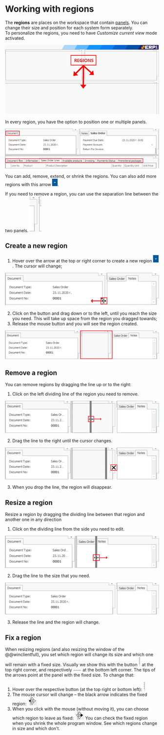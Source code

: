 # Working with regions

The <b>regions</b> are places on the workspace that contain [panels](https://docs.erp.net/winclient/introduction/workspace-customization/working-with-panels.html). You can change their size and position for each system form separately. <br>
To personalize the regions, you need to have *Customize current view* mode activated.

![Regions](pictures/regions.png) 

In every region, you have the option to position one or multiple panels.

![Multiple pannels](pictures/multiple-pannels.png)

You can add, remove, extend, or shrink the regions. You can also add more regions with this arrow ![Arrow](pictures/arrow.png).

If you need to remove a region, you can use the separation line between the two panels. ![Separation line](pictures/separation-line.png) 

## Create a new region

1. Hover over the arrow at the top or right corner to create a new region ![Arrow](pictures/arrow.png). The cursor will change;

![Create a new region](pictures/create-new-region.png) 

2. Click on the button and drag down or to the left, until you reach the size you need. This will take up space from the region you dragged towards; 
3. Release the mouse button and you will see the region created.

![Created region](pictures/created-region.png)

## Remove a region

You can remove regions by dragging the line up or to the right: 

1. Click on the left dividing line of the region you need to remove.

![Remove a region](pictures/remove-region.png)

2. Drag the line to the right until the cursor changes.

![Cursor change](pictures/cursor-change.png)

3. When you drop the line, the region will disappear. 

## Resize a region

Resize a region by dragging the dividing line between that region and another one in any direction

1. Click on the dividing line from the side you need to edit.

![Resize Regions](pictures/resize-regions.png)

2. Drag the line to the size that you need.

![Resized Region](pictures/resized-region.png)

3. Release the line and the region will change.

## Fix a region

When resizing regions (and also resizing the window of the @@winclientfull), you set which region will change its size and which one will remain with a fixed size. 
Visually we show this with the button ![Fixing button](pictures/fixing-button-up.png) at the top right corner, and respectively ![Fixing button down](pictures/fixing-button-low.png) at the bottom left corner. 
The tips of the arrows point at the panel with the fixed size. To change that:

1. Hover over the respective button (at the top right or bottom left): ![Fixing button](pictures/fixing-button-up.png)
2. The mouse cursor will change – the black arrow indicates the fixed region: ![Change fixing button](pictures/change-fix-button.png)
3. When you click with the mouse (without moving it), you can choose which region to leave as fixed: ![Changed fixing button](pictures/changed-fix-button.png)
You can check the fixed region when you shrink the whole program window. See which regions change in size and which don't.
